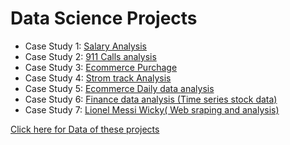 # Data Science Projects

* Case Study 1: [Salary Analysis](https://github.com/NMShihab/DScience-Projects/blob/master/SF%20Salaries%20Analysis.ipynb)
* Case Study 2: [911 Calls analysis](https://github.com/NMShihab/DScience-Projects/blob/master/911%20Calls%20Data%20Capstone%20Project.ipynb)
* Case Study 3: [Ecommerce Purchage](https://github.com/NMShihab/DScience-Projects/blob/master/Ecommerce%20Purchases%20Analysis%20.ipynb)
* Case Study 4: [Strom track Analysis](https://github.com/NMShihab/DScience-Projects/blob/master/Storm%20tracks%20analysis.ipynb)
* Case Study 5: [Ecommerce Daily data analysis](https://github.com/NMShihab/DScience-Projects/blob/master/Ecommerce%20Daily%20Orders%20Data%20analysis.ipynb)
* Case Study 6: [Finance data analysis (Time series stock data)](https://github.com/NMShihab/DScience-Projects/blob/master/Finance%20Project.ipynb)
* Case Study 7: [Lionel Messi Wicky( Web sraping and analysis)](https://github.com/NMShihab/DScience-Projects/blob/master/Lionel_messi_wikydata.ipynb)


[Click here for Data of these projects](https://github.com/NMShihab/DScience-Projects/tree/master/Data%20Sets)


